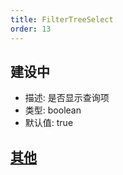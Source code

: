 ```yaml
---
title: FilterTreeSelect
order: 13
---
```


## 建设中

- 描述: 是否显示查询项
- 类型: boolean
- 默认值: true

## [其他](./filter-base#filterbase)
